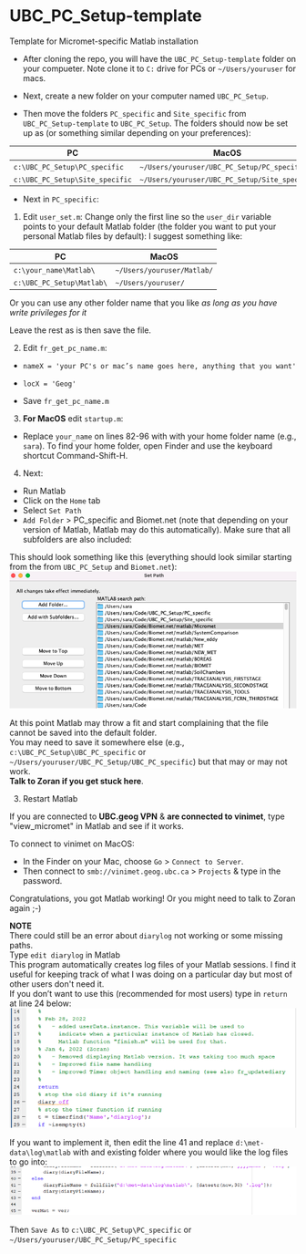 # UBC_PC_Setup-template
Template for Micromet-specific Matlab installation

* After cloning the repo, you will have the `UBC_PC_Setup-template` folder on your compueter. Note clone it to `C:` drive for PCs or `~/Users/youruser` for macs. 

* Next, create a new folder on your computer named `UBC_PC_Setup`. 

* Then move the folders `PC_specific` and `Site_specific` from `UBC_PC_Setup-template` to `UBC_PC_Setup`. The folders should now be set up as (or something similar depending on your preferences):

| PC        | MacOS  |
| --------------- | ---------------- |
| `c:\UBC_PC_Setup\PC_specific` |`~/Users/youruser/UBC_PC_Setup/PC_specific` |
|  `c:\UBC_PC_Setup\Site_specific`   | `~/Users/youruser/UBC_PC_Setup/Site_specific`              |

* Next in `PC_specific`:

1) Edit `user_set.m`:
Change only the first line so the `user_dir` variable points to your default Matlab folder (the folder you want to put your personal Matlab files by default):
I suggest something like: 

| PC        | MacOS  |
| --------------- | ---------------- |
| `c:\your_name\Matlab\` | `~/Users/youruser/Matlab/` |
|  `c:\UBC_PC_Setup\Matlab\`   | `~/Users/youruser/` |

Or you can use any other folder name that you like *as long as you have write privileges for it*

Leave the rest as is then save the file.

2) Edit `fr_get_pc_name.m`:

* `nameX = 'your PC's or mac’s name goes here, anything that you want'`<br />
* `locX = 'Geog'`

* Save `fr_get_pc_name.m`<br />

3) **For MacOS** edit `startup.m`:

* Replace `your_name` on lines 82-96 with with your home folder name (e.g., `sara`). To find your home folder, open Finder and use the keyboard shortcut Command-Shift-H. 

4) Next:
* Run Matlab<br />
* Click on the `Home` tab<br />
* Select `Set Path`<br />
* `Add Folder` > PC_specific and Biomet.net (note that depending on your version of Matlab, Matlab may do this automatically). Make sure that all subfolders are also included:

This should look something like this (everything should look similar starting from the from `UBC_PC_Setup` and `Biomet.net`):
<img src="/images/MatlabSetUpMac.png" alt="Alt text" title="Optional title">

At this point Matlab may throw a fit and start complaining that the file cannot be saved into the default folder. <br />
You may need to save it somewhere else (e.g., `c:\UBC_PC_Setup\UBC_PC_specific` or `~/Users/youruser/UBC_PC_Setup/UBC_PC_specific`) but that may or may not work.<br /> 
**Talk to Zoran if you get stuck here**. 

3) Restart Matlab <br />

If you are connected to **UBC.geog VPN** & **are connected to vinimet**, type "view_micromet" in Matlab and see if it works.

To connect to vinimet on MacOS:
* In the Finder on your Mac, choose `Go` > `Connect to Server`.
* Then connect to `smb://vinimet.geog.ubc.ca` > `Projects` & type in the password. 

Congratulations, you got Matlab working! Or you might need to talk to Zoran again ;-)

**NOTE** <br />
There could still be an error about `diarylog` not working or some missing paths.<br />
Type `edit diarylog` in Matlab<br />
This program automatically creates log files of your Matlab sessions. I find it useful for keeping track of what I was doing on a particular day but most of other users don't need it.<br />
If you don’t want to use this (recommended for most users) type in `return` at line 24 below:
<img src="/images/diarylog_1.png" alt="Alt text" title="Optional title">

If you want to implement it, then edit the line 41 and replace `d:\met-data\log\matlab` with and existing folder where you would like the log files to go into:<br />
<img src="/images/diarylog_2.png" alt="Alt text" title="Optional title">

Then `Save As` to `c:\UBC_PC_Setup\PC_specific` or `~/Users/youruser/UBC_PC_Setup/PC_specific`







